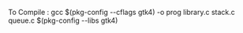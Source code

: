 To Compile : gcc $(pkg-config --cflags gtk4) -o prog library.c stack.c queue.c $(pkg-config --libs gtk4)
